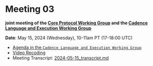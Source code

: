 # Meeting 03

**joint meeting of the [Core Protocol Working Group](https://github.com/onflow/Flow-Working-Groups/tree/main/core_protocol_working_group&sa=D&source=calendar&ust=1715626269987743&usg=AOvVaw3xNADeHWNuPnhG2Dc4JdkJ)
and the [Cadence Language and Execution Working Group](https://github.com/onflow/Flow-Working-Groups/tree/main/cadence_language_and_execution_working_group&sa=D&source=calendar&ust=1715626269987743&usg=AOvVaw0cAlXS0qgEpWxMydqQNwmY)**


**Date**: May 15, 2024 (Wednesday), 10-11am PT (17-18:00 UTC)

- [Agenda in the `Cadence Language and Execution Working Group`](../../cadence_language_and_execution_working_group/meetings/2024-05-15.md)
- [Video Recoding](https://drive.google.com/file/d/1b9lNbARoQpb1AVmbf0vmP9ppD1bqVNFK/view?usp=sharing)
- Meeting Transcript: [2024-05-15_transcript.md](../../cadence_language_and_execution_working_group/meetings/2024-05-15_transcript.md)


